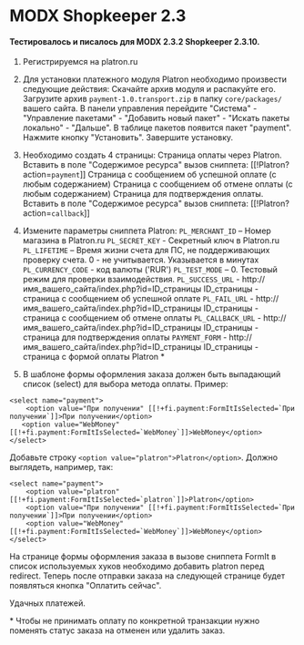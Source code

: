 # MODX Shopkeeper 2.3

#### Тестировалось и писалось для MODX 2.3.2 Shopkeeper 2.3.10.

1. Регистрируемся на platron.ru
2. Для установки платежного модуля Platron необходимо произвести следующие действия:
Скачайте архив модуля и распакуйте его. Загрузите архив `payment-1.0.transport.zip` в папку `core/packages/` вашего сайта.
В панели управления перейдите "Система" - "Управление пакетами" - "Добавить новый пакет" - "Искать пакеты локально" - "Дальше".
В таблице пакетов появится пакет "payment". Нажмите кнопку "Установить".
Завершите установку.
3. Необходимо создать 4 страницы:
Страница оплаты через Platron. 
Вставить в поле "Содержимое ресурса" вызов сниппета:
[[!Platron? action=`payment`]]
Страница с сообщением об успешной оплате (с любым содержанием)
Страница с сообщением об отмене оплаты (с любым содержанием)
Страница для подтверждения оплаты. Вставить в поле "Содержимое ресурса" вызов сниппета:
[[!Platron? action=`callback`]]

4. Измените параметры сниппета Platron:
`PL_MERCHANT_ID` – Номер магазина в Platron.ru
`PL_SECRET_KEY` - Секретный ключ в Platron.ru
`PL_LIFETIME` – Время жизни счета для ПС, не поддерживающих проверку счета. 0 - не учитывается. Указывается в минутах
`PL_CURRENCY_CODE` - код валюты (\'RUR\')
`PL_TEST_MODE` – 0. Тестовый режим для проверки взаимодействия.
`PL_SUCCESS_URL` - http://имя_вашего_сайта/index.php?id=ID_страницы
ID_страницы - страница с сообщением об успешной оплате
`PL_FAIL_URL` - http://имя_вашего_сайта/index.php?id=ID_страницы
ID_страницы - страница с сообщением об отмене оплаты
`PL_CALLBACK_URL` - http://имя_вашего_сайта/index.php?id=ID_страницы
ID_страницы - страница для подтверждения оплаты
`PAYMENT_FORM` - http://имя_вашего_сайта/index.php?id=ID_страницы
ID_страницы - страница с формой оплаты Platron \*

5. В шаблоне формы оформления заказа должен быть выпадающий список (select) для выбора метода оплаты. Пример:
```
<select name="payment">
    <option value="При получении" [[!+fi.payment:FormItIsSelected=`При получении`]]>При получении</option>
   <option value="WebMoney" [[!+fi.payment:FormItIsSelected=`WebMoney`]]>WebMoney</option>
</select>
```
Добавьте строку `<option value="platron">Platron</option>`. Должно выглядеть, например, так:
```
<select name="payment">
    <option value="platron" [[!+fi.payment:FormItIsSelected=`platron`]]>Platron</option>
    <option value="При получении" [[!+fi.payment:FormItIsSelected=`При получении`]]>При получении</option>
    <option value="WebMoney" [[!+fi.payment:FormItIsSelected=`WebMoney`]]>WebMoney</option>
</select>
```
На странице формы оформления заказа в вызове сниппета FormIt в список используемых хуков необходимо добавить platron перед redirect.
Теперь после отправки заказа на следующей странице будет появляться кнопка "Оплатить сейчас".

Удачных платежей.

\* Чтобы не принимать оплату по конкретной транзакции нужно поменять статус заказа на отменен или удалить заказ.
